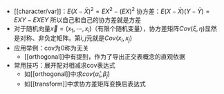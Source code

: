 - [[character/var]]：$E(X-\bar X)^2=EX^2-(EX)^2$
协方差：$E(X-\bar X)(Y-\bar Y) = EXY-EXEY$
所以自己和自己的协方差就是方差
- 对于随机向量$\vec x = (x_1,\cdots, x_i)$（有限个随机变量），协方差矩阵$Cov(\xi,\eta)$显然是对称、非负定矩阵。第$i,j$元就是$Cov(x_i,x_j)$
- 应用举例：cov为0称为无关
  - [[orthogonal]]中有提到，作为了导出正交表概念的直观依据
- 常用技巧：展开配对相减求cov表达式
  - 如[[orthogonal]]中求$cov(\hat \alpha_i,\hat\beta_j)$
  - 如[[transform]]中求协方差矩阵变换后表达式